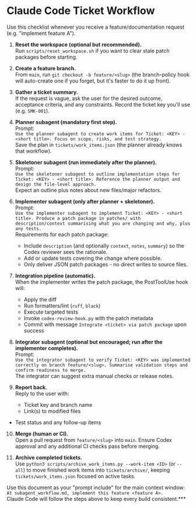 # Claude Code Ticket Workflow

Use this checklist whenever you receive a feature/documentation request (e.g. "implement feature A").

1. **Reset the workspace (optional but recommended).**  
   Run `scripts/reset_workspace.sh` if you want to clear stale patch packages before starting.

2. **Create a feature branch.**  
   From `main`, run `git checkout -b feature/<slug>` (the branch-policy hook will auto-create one if you forget, but it's faster to do it up front).

3. **Gather a ticket summary.**  
   If the request is vague, ask the user for the desired outcome, acceptance criteria, and any constraints. Record the ticket key you'll use (e.g. `SMK-001`).

4. **Planner subagent (mandatory first step).**  
   Prompt:  
   `Use the planner subagent to create work items for Ticket: <KEY> - <short title>. Focus on scope, risks, and test strategy.`  
   Save the plan in `tickets/work_items.json` (the planner already knows that workflow).

5. **Skeletoner subagent (run immediately after the planner).**  
   Prompt:  
   `Use the skeletoner subagent to outline implementation steps for Ticket: <KEY> - <short title>. Reference the planner output and design the file-level approach.`  
   Expect an outline plus notes about new files/major refactors.

6. **Implementer subagent (only after planner + skeletoner).**  
   Prompt:  
   `Use the implementer subagent to implement Ticket: <KEY> - <short title>. Produce a patch package in patches/ with description/context summarising what you are changing and why, plus any tests.`  
   Requirements for each patch package:
   - Include `description` (and optionally `context`, `notes`, `summary`) so the Codex reviewer sees the rationale.
   - Add or update tests covering the change where possible.
   - Only deliver JSON patch packages - no direct writes to source files.

7. **Integration pipeline (automatic).**  
   When the implementer writes the patch package, the PostToolUse hook will:
   - Apply the diff
   - Run formatters/lint (`ruff`, `black`)
   - Execute targeted tests
   - Invoke `codex-review-hook.py` with the patch metadata
   - Commit with message `Integrate <ticket> via patch package` upon success

8. **Integrator subagent (optional but encouraged; run after the implementer completes).**  
   Prompt:  
   `Use the integrator subagent to verify Ticket: <KEY> was implemented correctly on branch feature/<slug>. Summarise validation steps and confirm readiness to merge.`  
   The integrator can suggest extra manual checks or release notes.

9. **Report back.**  
   Reply to the user with:
   - Ticket key and branch name
   - Link(s) to modified files
  - Test status and any follow-up items

10. **Merge (human or CI).**  
    Open a pull request from `feature/<slug>` into `main`. Ensure Codex approval and any additional CI checks pass before merging.

11. **Archive completed tickets.**  
    Use `python3 scripts/archive_work_items.py --work-item <ID>` (or `--all`) to move finished work items into `tickets/archive/`, keeping `tickets/work_items.json` focused on active tasks.

Use this document as your "prompt include" for the main context window:  
`At subagent_workflow.md, implement this feature <feature A>.`  
Claude Code will follow the steps above to keep every build consistent.***
